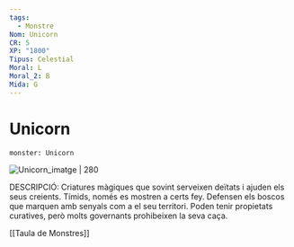 ```yaml
---
tags:
  - Monstre
Nom: Unicorn
CR: 5
XP: "1800"
Tipus: Celestial
Moral: L
Moral_2: B
Mida: G
---
```

# Unicorn

```statblock
monster: Unicorn
```

![Unicorn_imatge | 280](https://www.dndbeyond.com/avatars/thumbnails/30836/227/1000/1000/638063931763028274.png)

DESCRIPCIÓ: 
Criatures màgiques que sovint serveixen deïtats i ajuden els seus creients. Tímids, només es mostren a certs fey. Defensen els boscos que marquen amb senyals com a el seu territori. Poden tenir propietats curatives, però molts governants prohibeixen la seva caça.

[[Taula de Monstres]]